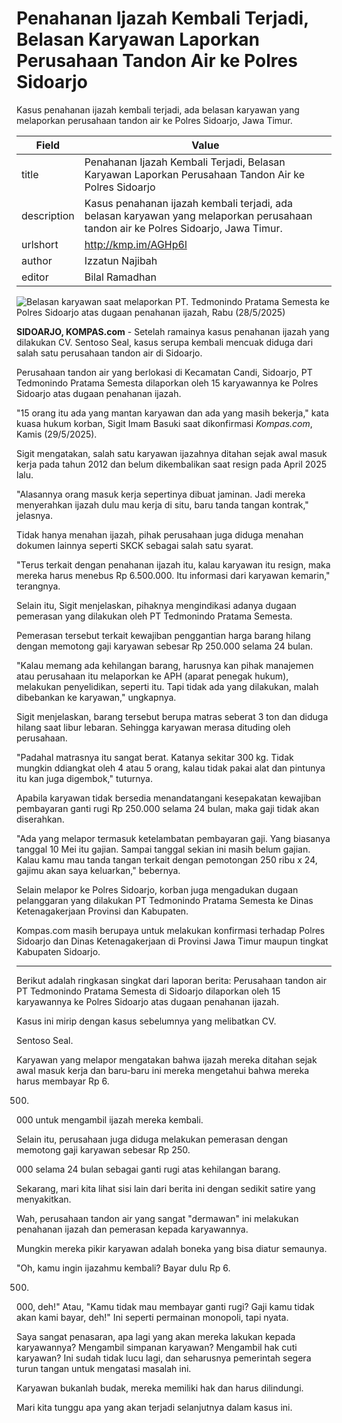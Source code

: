# Penahanan Ijazah Kembali Terjadi, Belasan Karyawan Laporkan Perusahaan Tandon Air ke Polres Sidoarjo

Kasus penahanan ijazah kembali terjadi, ada belasan karyawan yang melaporkan perusahaan tandon air ke Polres Sidoarjo, Jawa Timur.

| Field       | Value                                                       |
|-------------|-------------------------------------------------------------|
| title       | Penahanan Ijazah Kembali Terjadi, Belasan Karyawan Laporkan Perusahaan Tandon Air ke Polres Sidoarjo |
| description | Kasus penahanan ijazah kembali terjadi, ada belasan karyawan yang melaporkan perusahaan tandon air ke Polres Sidoarjo, Jawa Timur. |
| urlshort    | http://kmp.im/AGHp6l |
| author      | Izzatun Najibah |
| editor      | Bilal Ramadhan |

![Belasan karyawan saat melaporkan PT. Tedmonindo Pratama Semesta ke Polres Sidoarjo atas dugaan penahanan ijazah, Rabu (28/5/2025)](https://asset.kompas.com/crops/LN9BrFgZrjL7Oq5BxFcsOW4NMiU=/0x0:0x0/750x500/data/photo/2025/05/29/6837d6f03c2f9.jpeg)

**SIDOARJO, KOMPAS.com** - Setelah ramainya kasus penahanan ijazah yang dilakukan CV. Sentoso Seal, kasus serupa kembali mencuak diduga dari salah satu perusahaan tandon air di Sidoarjo.

Perusahaan tandon air yang berlokasi di Kecamatan Candi, Sidoarjo, PT Tedmonindo Pratama Semesta dilaporkan oleh 15 karyawannya ke Polres Sidoarjo atas dugaan penahanan ijazah.

"15 orang itu ada yang mantan karyawan dan ada yang masih bekerja," kata kuasa hukum korban, Sigit Imam Basuki saat dikonfirmasi *Kompas.com*, Kamis (29/5/2025).

Sigit mengatakan, salah satu karyawan ijazahnya ditahan sejak awal masuk kerja pada tahun 2012 dan belum dikembalikan saat resign pada April 2025 lalu.

"Alasannya orang masuk kerja sepertinya dibuat jaminan. Jadi mereka menyerahkan ijazah dulu mau kerja di situ, baru tanda tangan kontrak," jelasnya.

Tidak hanya menahan ijazah, pihak perusahaan juga diduga menahan dokumen lainnya seperti SKCK sebagai salah satu syarat.

"Terus terkait dengan penahanan ijazah itu, kalau karyawan itu resign, maka mereka harus menebus Rp 6.500.000. Itu informasi dari karyawan kemarin," terangnya.

Selain itu, Sigit menjelaskan, pihaknya mengindikasi adanya dugaan pemerasan yang dilakukan oleh PT Tedmonindo Pratama Semesta.

Pemerasan tersebut terkait kewajiban penggantian harga barang hilang dengan memotong gaji karyawan sebesar Rp 250.000 selama 24 bulan.

"Kalau memang ada kehilangan barang, harusnya kan pihak manajemen atau perusahaan itu melaporkan ke APH (aparat penegak hukum), melakukan penyelidikan, seperti itu. Tapi tidak ada yang dilakukan, malah dibebankan ke karyawan," ungkapnya.

Sigit menjelaskan, barang tersebut berupa matras seberat 3 ton dan diduga hilang saat libur lebaran. Sehingga karyawan merasa dituding oleh perusahaan.

"Padahal matrasnya itu sangat berat. Katanya sekitar 300 kg. Tidak mungkin ddiangkat oleh 4 atau 5 orang, kalau tidak pakai alat dan pintunya itu kan juga digembok," tuturnya.

Apabila karyawan tidak bersedia menandatangani kesepakatan kewajiban pembayaran ganti rugi Rp 250.000 selama 24 bulan, maka gaji tidak akan diserahkan.

"Ada yang melapor termasuk ketelambatan pembayaran gaji. Yang biasanya tanggal 10 Mei itu gajian. Sampai tanggal sekian ini masih belum gajian. Kalau kamu mau tanda tangan terkait dengan pemotongan 250 ribu x 24, gajimu akan saya keluarkan," bebernya.

Selain melapor ke Polres Sidoarjo, korban juga mengadukan dugaan pelanggaran yang dilakukan PT Tedmonindo Pratama Semesta ke Dinas Ketenagakerjaan Provinsi dan Kabupaten.

Kompas.com masih berupaya untuk melakukan konfirmasi terhadap Polres Sidoarjo dan Dinas Ketenagakerjaan di Provinsi Jawa Timur maupun tingkat Kabupaten Sidoarjo.

---
Berikut adalah ringkasan singkat dari laporan berita: Perusahaan tandon air PT Tedmonindo Pratama Semesta di Sidoarjo dilaporkan oleh 15 karyawannya ke Polres Sidoarjo atas dugaan penahanan ijazah.

 Kasus ini mirip dengan kasus sebelumnya yang melibatkan CV.

 Sentoso Seal.

 Karyawan yang melapor mengatakan bahwa ijazah mereka ditahan sejak awal masuk kerja dan baru-baru ini mereka mengetahui bahwa mereka harus membayar Rp 6.

500.

000 untuk mengambil ijazah mereka kembali.

 Selain itu, perusahaan juga diduga melakukan pemerasan dengan memotong gaji karyawan sebesar Rp 250.

000 selama 24 bulan sebagai ganti rugi atas kehilangan barang.



Sekarang, mari kita lihat sisi lain dari berita ini dengan sedikit satire yang menyakitkan.

 Wah, perusahaan tandon air yang sangat "dermawan" ini melakukan penahanan ijazah dan pemerasan kepada karyawannya.

 Mungkin mereka pikir karyawan adalah boneka yang bisa diatur semaunya.

 "Oh, kamu ingin ijazahmu kembali? Bayar dulu Rp 6.

500.

000, deh!" Atau, "Kamu tidak mau membayar ganti rugi? Gaji kamu tidak akan kami bayar, deh!" Ini seperti permainan monopoli, tapi nyata.

 Saya sangat penasaran, apa lagi yang akan mereka lakukan kepada karyawannya? Mengambil simpanan karyawan? Mengambil hak cuti karyawan? Ini sudah tidak lucu lagi, dan seharusnya pemerintah segera turun tangan untuk mengatasi masalah ini.

 Karyawan bukanlah budak, mereka memiliki hak dan harus dilindungi.

 Mari kita tunggu apa yang akan terjadi selanjutnya dalam kasus ini.
